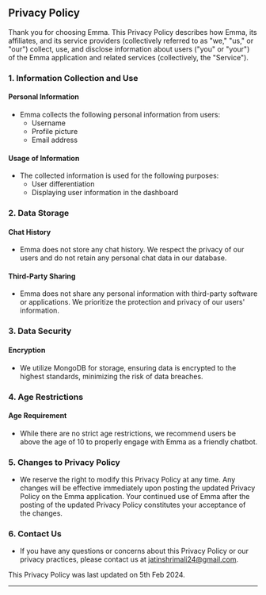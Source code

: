 
## Privacy Policy

Thank you for choosing Emma. This Privacy Policy describes how Emma, its affiliates, and its service providers (collectively referred to as "we," "us," or "our") collect, use, and disclose information about users ("you" or "your") of the Emma application and related services (collectively, the "Service").

### 1. Information Collection and Use

#### Personal Information

- Emma collects the following personal information from users:
  - Username
  - Profile picture
  - Email address

#### Usage of Information

- The collected information is used for the following purposes:
  - User differentiation
  - Displaying user information in the dashboard

### 2. Data Storage

#### Chat History

- Emma does not store any chat history. We respect the privacy of our users and do not retain any personal chat data in our database.

#### Third-Party Sharing

- Emma does not share any personal information with third-party software or applications. We prioritize the protection and privacy of our users' information.

### 3. Data Security

#### Encryption

- We utilize MongoDB for storage, ensuring data is encrypted to the highest standards, minimizing the risk of data breaches.

### 4. Age Restrictions

#### Age Requirement

- While there are no strict age restrictions, we recommend users be above the age of 10 to properly engage with Emma as a friendly chatbot.

### 5. Changes to Privacy Policy

- We reserve the right to modify this Privacy Policy at any time. Any changes will be effective immediately upon posting the updated Privacy Policy on the Emma application. Your continued use of Emma after the posting of the updated Privacy Policy constitutes your acceptance of the changes.

### 6. Contact Us

- If you have any questions or concerns about this Privacy Policy or our privacy practices, please contact us at [jatinshrimali24@gmail.com](mailto:jatinshrimali24@gmail.com).

This Privacy Policy was last updated on 5th Feb 2024.

---
